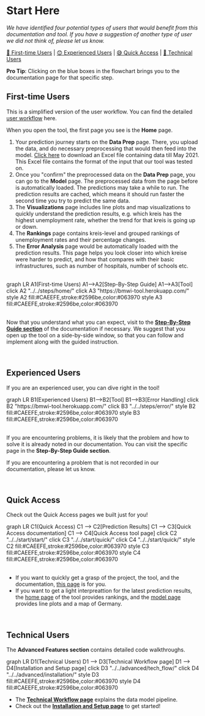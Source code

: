 # Start Here

<!-- load mermaid -->
<script src="https://cdn.jsdelivr.net/npm/mermaid/dist/mermaid.min.js"></script>
<script>
mermaid.initialize({startOnLoad:true});
mermaidAPI.initialize({
    securityLevel: 'loose'
});
</script>

*We have identified four potential types of users that would benefit from this documentation and tool. If you have a suggestion of another type of user we did not think of, please let us know.*

[🤯 First-time Users](#first-time-users) |
[😊 Experienced Users](#experienced-users) |
[😅 Quick Access](#quick-access) |
[🤔 Technical Users](#technical-users)

**Pro Tip**: Clicking on the blue boxes in the flowchart brings you to the documentation page for that specific step.

## First-time Users

This is a simplified version of the user workflow. You can find the detailed [user workflow](../../start/user/) here.

<!-- <div class="mermaid">
graph LR
    subgraph Dataset Prep page
    A[data input]
    end
    subgraph Model page
    B[prediction]
    end
    subgraph Error Analysis page
    E[compare results]
    end
    subgraph Home page
    F[data story-telling]
    end
    F -.-> A
    A -.-> B
    B -.-> E
    B -.-> F
    click A "https://github.com/prakharrathi25/the-tool-bmwi/blob/main/pages/data_prep.py"
    click B "https://github.com/prakharrathi25/the-tool-bmwi/blob/main/pages/model_v1.py"
    click E "https://github.com/prakharrathi25/the-tool-bmwi/blob/main/pages/error_analysis.py"
    click F "https://github.com/prakharrathi25/the-tool-bmwi/blob/main/pages/home_page.py"
</div>

<br> -->

When you open the tool, the first page you see is the **Home** page.

1. Your prediction journey starts on the **Data Prep** page. There, you upload the data, and do necessary preprocessing that would then feed into the model. [Click here](../data/7444_318010_BMWI_Enkelmann_Eckdaten_Zeitreihe_Kreise.xlsx) to download an Excel file containing data till May 2021. This Excel file contains the format of the input that our tool was tested on.
2. Once you "confirm" the preprocessed data on the **Data Prep** page, you can go to the **Model** page. The preprocessed data from the page before is automatically loaded. The predictions may take a while to run. The prediction results are cached, which means it should run faster the second time you try to predict the same data. 
3. The **Visualizations** page includes line plots and map visualizations to quickly understand the prediction results, e.g. which kreis has the highest unemployment rate, whether the trend for that kreis is going up or down.
4. The **Rankings** page contains kreis-level and grouped rankings of unemployment rates and their percentage changes. 
5. The **Error Analysis** page would be automatically loaded with the prediction results. This page helps you look closer into which kreise were harder to predict, and how that compares with their basic infrastructures, such as number of hospitals, number of schools etc.

<br>

<div class='mermaid'>
graph LR
    A1(First-time Users)
    A1-->A2[Step-By-Step Guide]
    A1-->A3[Tool]
    click A2 "../../steps/home/"
    click A3 "https://bmwi-tool.herokuapp.com/"
    style A2 fill:#CAEEFE,stroke:#2596be,color:#063970
    style A3 fill:#CAEEFE,stroke:#2596be,color:#063970
</div>

<br>

Now that you understand what you can expect, visit to the [**Step-By-Step Guide section**]('../steps/home/') of the documentation if necessary. We suggest that you open up the tool on a side-by-side window, so that you can follow and implement along with the guided instruction.

<br>

## Experienced Users

If you are an experienced user, you can dive right in the tool! 

<div class='mermaid'>
graph LR
    B1(Experienced Users)
    B1-->B2[Tool]
    B1-->B3[Error Handling]
    click B2 "https://bmwi-tool.herokuapp.com/"
    click B3 "../../steps/error/"
    style B2 fill:#CAEEFE,stroke:#2596be,color:#063970
    style B3 fill:#CAEEFE,stroke:#2596be,color:#063970
</div>

<br>

If you are encountering problems, it is likely that the problem and how to solve it is already noted in our documentation. You can visit the specific page in the **Step-By-Step Guide section**.

If you are encountering a problem that is not recorded in our documentation, please let us know. 

<br>

## Quick Access

Check out the Quick Access pages we built just for you!

<div class='mermaid'>
graph LR
    C1(Quick Access) 
    C1 --> C2[Prediction Results]
    C1 --> C3[Quick Access documentation]
    C1 --> C4[Quick Access tool page]
    click C2 "../../start/start/"
    click C3 "../../start/quick/"
    click C4 "../../start/quick/"
    style C2 fill:#CAEEFE,stroke:#2596be,color:#063970
    style C3 fill:#CAEEFE,stroke:#2596be,color:#063970
    style C4 fill:#CAEEFE,stroke:#2596be,color:#063970
</div>

<br>

<!-- - If you just want to get the prediction results for this quarter, [here]() is the link to download the excel file. -->
- If you want to quickly get a grasp of the project, the tool, and the documentation, [this page](../../start/start/) is for you.
- If you want to get a light interpreattion for the latest prediction results, the [home page](https://bmwi-tool.herokuapp.com/) of the tool provides rankings, and the [model page](https://bmwi-tool.herokuapp.com/) provides line plots and a map of Germany.

<br>

## Technical Users

The **Advanced Features section** contains detailed code walkthroughs.

<div class='mermaid'>
graph LR
    D1(Technical Users) 
    D1 --> D3[Technical Workflow page]
    D1 --> D4[Installation and Setup page]
    click D3 "../../advanced/tech_flow/"
    click D4 "../../advanced/installation/"
    style D3 fill:#CAEEFE,stroke:#2596be,color:#063970
    style D4 fill:#CAEEFE,stroke:#2596be,color:#063970
</div>

- The **[Technical Workflow page](../../advanced/tech_flow/)** explains the data model pipeline.
- Check out the **[Installation and Setup page](../../advanced/installation/)** to get started!

